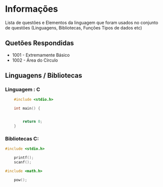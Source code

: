 
# Informações

Lista de questões e Elementos da linguagem que foram usados no conjunto de questões (Linguagens, Bibliotecas, Funções Tipos de dados etc)

## Quetões Respondidas

* 1001 - Extremamente Básico
* 1002 - Área do Círculo

## Linguagens / Bibliotecas

### Linguagem : C

```c
    #include <stdio.h>

    int main() {


        return 0;
    }
```

### Bibliotecas C:

```c
#include <stdio.h>

    printf();
    scanf();
```
```c
#include <math.h>

    pow();
```